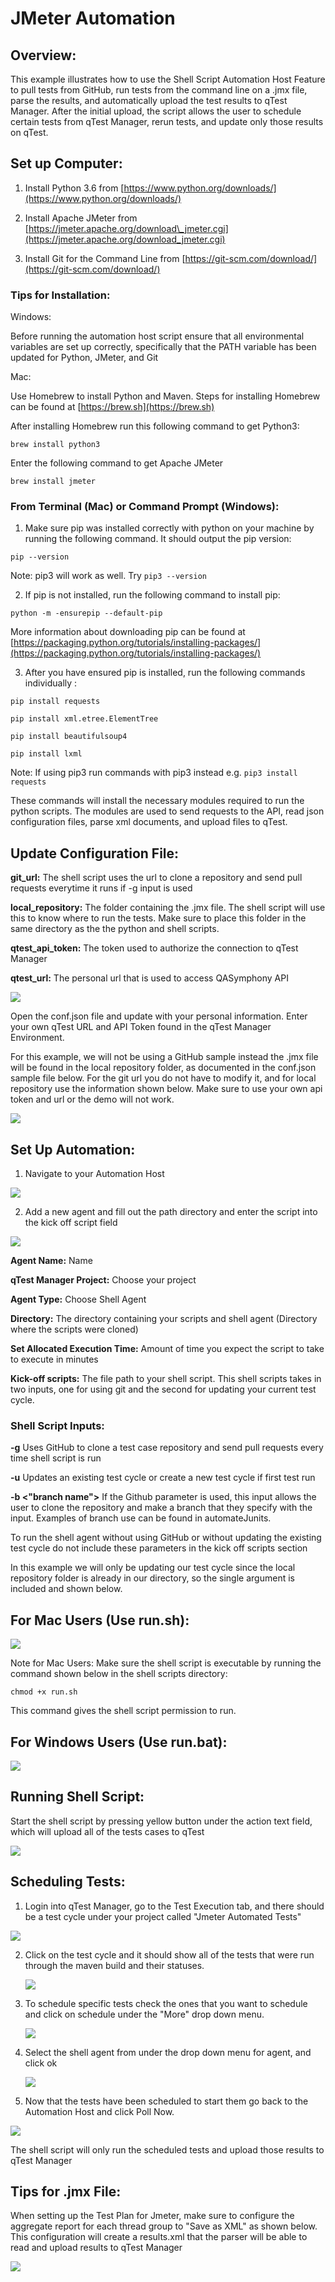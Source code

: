 # JMeter Automation

## Overview:

This example illustrates how to use the Shell Script Automation Host Feature to pull tests from GitHub, run tests from the command line on a .jmx file, parse the results, and automatically upload the test results to qTest Manager. After the initial upload, the script allows the user to schedule certain tests from qTest Manager, rerun tests, and update only those results on qTest.

## Set up Computer:

1) Install Python 3.6 from [https://www.python.org/downloads/](https://www.python.org/downloads/)

2) Install Apache JMeter from [https://jmeter.apache.org/download\_jmeter.cgi](https://jmeter.apache.org/download_jmeter.cgi)

3) Install Git for the Command Line from [https://git-scm.com/download/](https://git-scm.com/download/)

### Tips for Installation:

Windows:

Before running the automation host script ensure that all environmental variables are set up correctly, specifically that the PATH variable has been updated for Python, JMeter, and Git

Mac:

Use Homebrew to install Python and Maven. Steps for installing Homebrew can be found at [https://brew.sh](https://brew.sh)

After installing Homebrew run this following command to get Python3:

`brew install python3`

Enter the following command to get Apache JMeter

`brew install jmeter`

### From Terminal (Mac) or Command Prompt (Windows):

1. Make sure pip was installed correctly with python on your machine by running the following command. It should output the pip version:

 `pip --version`

 Note: pip3 will work as well. Try `pip3 --version`

2. If pip is not installed, run the following command to install pip:

 `python -m -ensurepip --default-pip`

More information about downloading pip can be found at [https://packaging.python.org/tutorials/installing-packages/](https://packaging.python.org/tutorials/installing-packages/)

3. After you have ensured pip is installed, run the following commands individually :

`pip install requests`

`pip install xml.etree.ElementTree`

`pip install beautifulsoup4`

`pip install lxml`

Note: If using pip3 run commands with pip3 instead e.g. `pip3 install requests`

These commands will install the necessary modules required to run the python scripts. The modules are used to send requests to the API, read json configuration files, parse xml documents, and upload files to qTest.


## Update Configuration File:

**git\_url:** The shell script uses the url to clone a repository and send pull requests everytime it runs if -g input is used

**local\_repository:** The folder containing the .jmx file. The shell script will use this to know where to run the tests. Make sure to place this folder in the same directory as the the python and shell scripts.

**qtest\_api\_token:** The token used to authorize the connection to qTest Manager

**qtest\_url:** The personal url that is used to access QASymphony API

 ![](../images/conf.png)

Open the conf.json file and update with your personal information. Enter your own qTest URL and API Token found in the qTest Manager Environment.

For this example, we will not be using a GitHub sample instead the .jmx file will be found in the local repository folder, as documented in the conf.json sample file below. For the git url you do not have to modify it, and for local repository use the information shown below. Make sure to use your own api token and url or the demo will not work.

![](../images/jmeterconf.png)

## Set Up Automation:

1. Navigate to your Automation Host

 ![](../images/autohost.png)

2. Add a new agent and fill out the path directory and enter the script into the kick off script field

 ![](../images/add.png)

**Agent Name:** Name

**qTest Manager Project:** Choose your project

**Agent Type:** Choose Shell Agent

**Directory:** The directory containing your scripts and shell agent (Directory where the scripts were cloned)

**Set Allocated Execution Time:** Amount of time you expect the script to take to execute in minutes

**Kick-off scripts:** The file path to your shell script. This shell scripts takes in two inputs, one for using git and the second for updating your current test cycle.

### Shell Script Inputs:

**-g** Uses GitHub to clone a test case repository and send pull requests every time shell script is run

**-u** Updates an existing test cycle or create a new test cycle if first test run

**-b <"branch name">** If the Github parameter is used, this input allows the user to clone the repository and make a branch that they specify with the input. Examples of branch use can be found in automateJunits.

To run the shell agent without using GitHub or without updating the existing test cycle do not include these parameters in the kick off scripts section



In this example we will only be updating our test cycle since the local repository folder is already in our directory, so the single argument is included and shown below.



## For Mac Users (Use run.sh):

  ![](../images/jmeterhost.png)


Note for Mac Users: Make sure the shell script is executable by running the command shown below in the shell scripts directory:

`chmod +x run.sh`

This command gives the shell script permission to run.


## For Windows Users (Use run.bat):

   ![](../images/windowshost.png)


## Running Shell Script:

Start the shell script by pressing yellow button under the action text field, which will upload all of the tests cases to qTest

   ![](../images/runhost.png)


## Scheduling Tests:

1.  Login into qTest Manager, go to the Test Execution tab, and there should be a test cycle under your project called &quot;Jmeter Automated Tests&quot;

   ![](../images/jmetercycle.png)


2. Click on the test cycle and it should show all of the tests that were run through the maven build and their statuses.

   ![](../images/jmetertests.png)


3. To schedule specific tests check the ones that you want to schedule and click on schedule under the &quot;More&quot; drop down menu.

   ![](../images/scheduletests.png)


4. Select the shell agent from under the drop down menu for agent, and click ok

   ![](../images/chooseagent.png)


5. Now that the tests have been scheduled to start them go back to the Automation Host and click Poll Now.

  ![](../images/pollnow.png)

 
The shell script will only run the scheduled tests and upload those results to qTest Manager

## Tips for .jmx File:

When setting up the Test Plan for Jmeter, make sure to configure the aggregate report for each thread group to &quot;Save as XML&quot; as shown below. This configuration will create a results.xml that the parser will be able to read and upload results to qTest Manager

![](../images/jmeterreport.png)
 